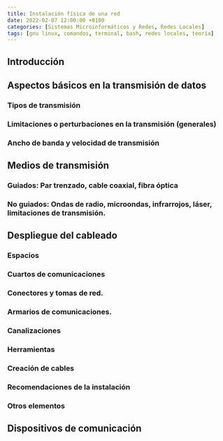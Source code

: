 ```yaml
---
title: Instalación física de una red
date: 2022-02-07 12:00:00 +0100
categories: [Sistemas Microinformáticos y Redes, Redes Locales]
tags: [gnu linux, comandos, terminal, bash, redes locales, teoría]
---
```


## Introducción
## Aspectos básicos en la transmisión de datos
### Tipos de transmisión
### Limitaciones o perturbaciones en la transmisión (generales)
### Ancho de banda y velocidad de transmisión
## Medios de transmisión
### Guiados: Par trenzado, cable coaxial, fibra óptica
### No guiados: Ondas de radio, microondas, infrarrojos, láser, limitaciones de transmisión.
## Despliegue del cableado
### Espacios
### Cuartos de comunicaciones
### Conectores y tomas de red.
### Armarios de comunicaciones.
### Canalizaciones
### Herramientas
### Creación de cables
### Recomendaciones de la instalación
### Otros elementos
## Dispositivos de comunicación